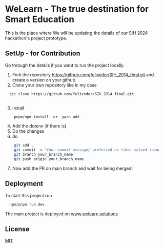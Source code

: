 
# WeLearn - The true destination for Smart Education

This is the place where We will be updating the details of our SIH 2024 hackathon's project prototype.



## SetUp - for Contribution

Go through the details if you want to run the project locally.

1. Fork the repository https://github.com/felixoder/SIH_2014_final.git and create a version on your github.
2. Clone your own repository like in my case 

```bash
  git clone https://github.com/felixoder/SIH_2014_final.git
  
```
3. install 

```bash
    pnpm/npm install  or  yarn add
```
4. Add the dotenv [if there is]
5. Do the changes
6. do 

```bash
    git add .
    git commit -m "Your commit message/ preferred as like: solved issue 115 like that"
    git branch your_branch_name
    git push origin your_branch_name

```
7. Now add the PR on main branch and wait for being merged!





## Deployment

To start this project run

```bash
  npm/pnpm run dev
```

The main project is deployed on www.welearn.solutions


## License

[MIT](https://choosealicense.com/licenses/mit/)
